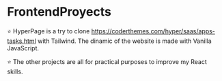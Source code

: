 # FrontendProyects

:star: HyperPage is a try to clone https://coderthemes.com/hyper/saas/apps-tasks.html with Tailwind. The dinamic of the website is made with Vanilla JavaScript.

:star: The other projects are all for practical purposes to improve my React skills.


